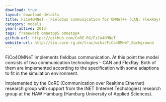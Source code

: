 ```yaml
---
download: true
layout: download-details
title: FiCo4OMNeT - Fieldbus Communication for OMNeT++ (CAN, FlexRay)
category: models
years-active: 2013-
tags: framework omnetpp5 omnetpp4
github-url: https://github.com/CoRE-RG/FiCo4OMNeT
website-url: http://sim.core-rg.de/trac/wiki/FiCo4OMNeT_Background
---
```


FiCo4OMNeT implements fieldbus communication. At this point the model consists
of two communication technologies – CAN and FlexRay. Both of them are
implemented according to the specification with some adaptions to fit in
the simulation environment.

Implemented by the ​CoRE (Communication over Realtime Ethernet) research group
with support from the ​INET (Internet Techologies) research group at the ​HAW
Hamburg (Hamburg University of Applied Sciences).